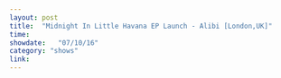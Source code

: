 ```yaml
---
layout: post
title:  "Midnight In Little Havana EP Launch - Alibi [London,UK]"
time: 
showdate:   "07/10/16"
category: "shows"
link:
---
```

